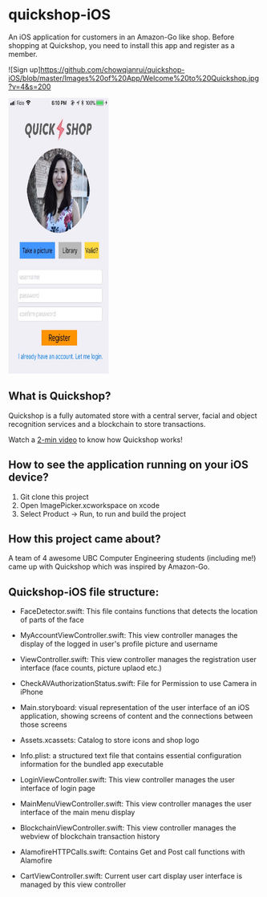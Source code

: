 # quickshop-iOS

An iOS application for customers in an Amazon-Go like shop. 
Before shopping at Quickshop, you need to install this app and register as a member.

![Sign up]https://github.com/chowqianrui/quickshop-iOS/blob/master/Images%20of%20App/Welcome%20to%20Quickshop.jpg?v=4&s=200

<img src="https://github.com/chowqianrui/quickshop-iOS/blob/master/Images%20of%20App/Welcome%20to%20Quickshop.jpg" width="200" height="550">

## What is Quickshop?
Quickshop is a fully automated store with a central server, facial and object recognition services and a blockchain to store transactions. 

Watch a [2-min video](https://drive.google.com/open?id=10WxXBZ6VBQkPQ_6jUOg-EpGc8D8tCP6v) to know how Quickshop works!

## How to see the application running on your iOS device? 
1. Git clone this project
2. Open ImagePicker.xcworkspace on xcode
3. Select Product -> Run, to run and build the project

## How this project came about?
A team of 4 awesome UBC Computer Engineering students (including me!) came up with Quickshop which was inspired by Amazon-Go. 

## Quickshop-iOS file structure: 
- FaceDetector.swift: This file contains functions that detects the location of parts of the face

- MyAccountViewController.swift: This view controller manages the display of the logged in user's profile picture and username

- ViewController.swift: This view controller manages the registration user interface (face counts, picture uplaod etc.)

- CheckAVAuthorizationStatus.swift: File for Permission to use Camera in iPhone

- Main.storyboard: visual representation of the user interface of an iOS application, showing screens of content and the connections between those screens

- Assets.xcassets: Catalog to store icons and shop logo

- Info.plist: a structured text file that contains essential configuration information for the bundled app executable

- LoginViewController.swift: This view controller manages the user interface of login page

- MainMenuViewController.swift: This view controller manages the user interface of the main menu display

- BlockchainViewController.swift: This view controller manages the webview of blockchain transaction history

- AlamofireHTTPCalls.swift: Contains Get and Post call functions with Alamofire

- CartViewController.swift: Current user cart display user interface is managed by this view controller
